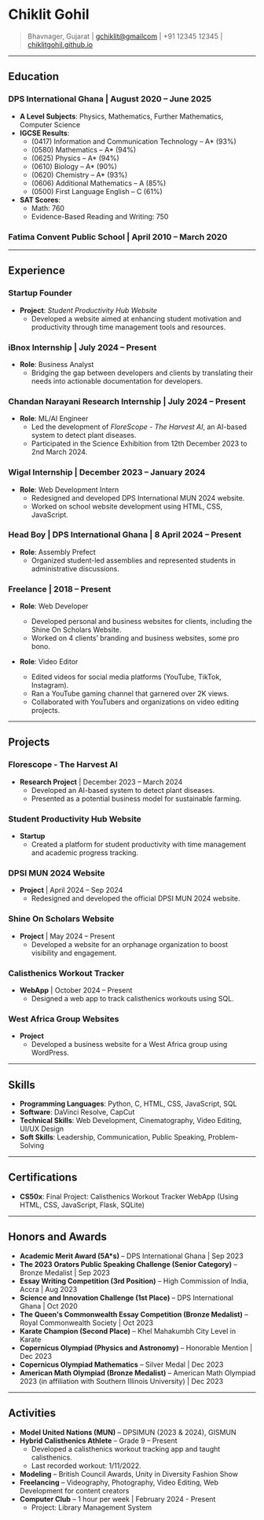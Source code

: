 # Chiklit Gohil 
> Bhavnager, Gujarat | [gchiklit@gmailcom](mailto:gchiklit@gmail.com) | +91 12345 12345 | [chiklitgohil.github.io](https://chiklitgohil.github.io)

---

## Education

### DPS International Ghana | August 2020 – June 2025
- **A Level Subjects**: Physics, Mathematics, Further Mathematics, Computer Science
- **IGCSE Results**:
    - (0417) Information and Communication Technology – A* (93%)
    - (0580) Mathematics – A* (94%)
    - (0625) Physics – A* (94%)
    - (0610) Biology – A* (90%)
    - (0620) Chemistry – A* (93%)
    - (0606) Additional Mathematics – A (85%)
    - (0500) First Language English – C (61%)
- **SAT Scores**:
    - Math: 760
    - Evidence-Based Reading and Writing: 750

### Fatima Convent Public School | April 2010 – March 2020

---

## Experience

### Startup Founder
- **Project**: *Student Productivity Hub Website*
  - Developed a website aimed at enhancing student motivation and productivity through time management tools and resources.

### iBnox Internship | July 2024 – Present
- **Role**: Business Analyst
  - Bridging the gap between developers and clients by translating their needs into actionable documentation for developers.

### Chandan Narayani Research Internship | July 2024 – Present
- **Role**: ML/AI Engineer
  - Led the development of *FloreScope - The Harvest AI*, an AI-based system to detect plant diseases.
  - Participated in the Science Exhibition from 12th December 2023 to 2nd March 2024.

### Wigal Internship | December 2023 – January 2024
- **Role**: Web Development Intern
  - Redesigned and developed DPS International MUN 2024 website.
  - Worked on school website development using HTML, CSS, JavaScript.

### Head Boy | DPS International Ghana | 8 April 2024 – Present
- **Role**: Assembly Prefect
  - Organized student-led assemblies and represented students in administrative discussions.

### Freelance | 2018 – Present
- **Role**: Web Developer
  - Developed personal and business websites for clients, including the Shine On Scholars Website.
  - Worked on 4 clients’ branding and business websites, some pro bono.

- **Role**: Video Editor
  - Edited videos for social media platforms (YouTube, TikTok, Instagram).
  - Ran a YouTube gaming channel that garnered over 2K views.
  - Collaborated with YouTubers and organizations on video editing projects.

---

## Projects

### Florescope - The Harvest AI
- **Research Project** | December 2023 – March 2024
  - Developed an AI-based system to detect plant diseases.
  - Presented as a potential business model for sustainable farming.

### Student Productivity Hub Website
- **Startup**
  - Created a platform for student productivity with time management and academic progress tracking.

### DPSI MUN 2024 Website
- **Project** | April 2024 – Sep 2024
  - Redesigned and developed the official DPSI MUN 2024 website.

### Shine On Scholars Website
- **Project** | May 2024 – Present
  - Developed a website for an orphanage organization to boost visibility and engagement.

### Calisthenics Workout Tracker
- **WebApp** | October 2024 – Present
  - Designed a web app to track calisthenics workouts using SQL.

### West Africa Group Websites
- **Project**
  - Developed a business website for a West Africa group using WordPress.

---

## Skills

- **Programming Languages**: Python, C, HTML, CSS, JavaScript, SQL
- **Software**: DaVinci Resolve, CapCut
- **Technical Skills**: Web Development, Cinematography, Video Editing, UI/UX Design
- **Soft Skills**: Leadership, Communication, Public Speaking, Problem-Solving

---

## Certifications

- **CS50x**: Final Project: Calisthenics Workout Tracker WebApp (Using HTML, CSS, JavaScript, Flask, SQLite)

---

## Honors and Awards

- **Academic Merit Award (5A*s)** – DPS International Ghana | Sep 2023
- **The 2023 Orators Public Speaking Challenge (Senior Category)** – Bronze Medalist | Sep 2023
- **Essay Writing Competition (3rd Position)** – High Commission of India, Accra | Aug 2023
- **Science and Innovation Challenge (1st Place)** – DPS International Ghana | Oct 2020
- **The Queen's Commonwealth Essay Competition (Bronze Medalist)** – Royal Commonwealth Society | Oct 2023
- **Karate Champion (Second Place)** – Khel Mahakumbh City Level in Karate
- **Copernicus Olympiad (Physics and Astronomy)** – Honorable Mention | Dec 2023
- **Copernicus Olympiad Mathematics** – Silver Medal | Dec 2023
- **American Math Olympiad (Bronze Medalist)** – American Math Olympiad 2023 (in affiliation with Southern Illinois University) | Dec 2023

---

## Activities

- **Model United Nations (MUN)** – DPSIMUN (2023 & 2024), GISMUN
- **Hybrid Calisthenics Athlete** – Grade 9 – Present
  - Developed a calisthenics workout tracking app and taught calisthenics.
  - Last recorded workout: 1/11/2022.
- **Modeling** – British Council Awards, Unity in Diversity Fashion Show
- **Freelancing** – Videography, Photography, Video Editing, Web Development for content creators
- **Computer Club** – 1 hour per week | February 2024 - Present
  - Project: Library Management System

